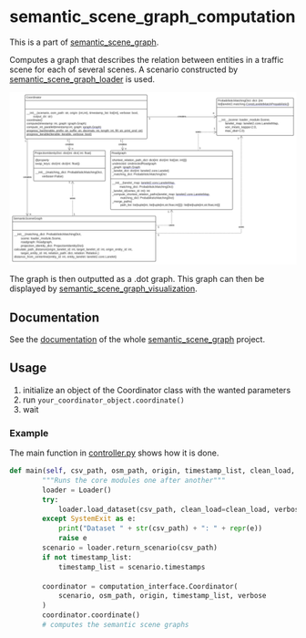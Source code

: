 # semantic_scene_graph_computation

This is a part of [semantic_scene_graph](https://git.scc.kit.edu/uyfwd/semantic_scene_graph_ws).

Computes a graph that describes the relation between entities in a traffic scene for each of several scenes. A scenario constructed by [semantic_scene_graph_loader](https://git.scc.kit.edu/uyfwd/semantic_scene_graph_loader) is used.

![computation class diagram](docs/computation_uml_class.svg)

The graph is then outputted as a .dot graph. This graph can then be displayed by [semantic_scene_graph_visualization](https://git.scc.kit.edu/uyfwd/semantic_scene_graph_visualization).

## Documentation

See the [documentation](https://student.kit.edu/~ulmcn/ssg_docs) of the whole [semantic_scene_graph](https://git.scc.kit.edu/uyfwd/semantic_scene_graph_ws) project.

## Usage

1. initialize an object of the Coordinator class with the wanted parameters
2. run `your_coordinator_object.coordinate()`
3. wait

### Example

The main function in [controller.py](https://git.scc.kit.edu/uyfwd/semantic_scene_graph_ws/-/blob/main/controller.py) shows how it is done.

```python
def main(self, csv_path, osm_path, origin, timestamp_list, clean_load, verbose):
        """Runs the core modules one after another"""
        loader = Loader()
        try:
            loader.load_dataset(csv_path, clean_load=clean_load, verbose=verbose)
        except SystemExit as e:
            print("Dataset " + str(csv_path) + ": " + repr(e))
            raise e
        scenario = loader.return_scenario(csv_path)
        if not timestamp_list:
            timestamp_list = scenario.timestamps

        coordinator = computation_interface.Coordinator(
            scenario, osm_path, origin, timestamp_list, verbose
        )
        coordinator.coordinate()
        # computes the semantic scene graphs
```

